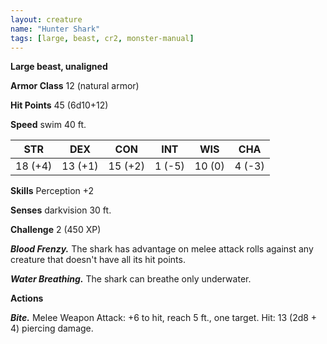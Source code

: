 ```yaml
---
layout: creature
name: "Hunter Shark"
tags: [large, beast, cr2, monster-manual]
---
```


**Large beast, unaligned**

**Armor Class** 12 (natural armor)

**Hit Points** 45 (6d10+12)

**Speed** swim 40 ft.

|   STR   |   DEX   |   CON   |   INT   |   WIS   |   CHA   |
|:-----:|:-----:|:-----:|:-----:|:-----:|:-----:|
| 18 (+4) | 13 (+1) | 15 (+2) | 1 (-5) | 10 (0) | 4 (-3) |

**Skills** Perception +2

**Senses** darkvision 30 ft.

**Challenge** 2 (450 XP)

***Blood Frenzy.*** The shark has advantage on melee attack rolls against any creature that doesn't have all its hit points.

***Water Breathing.*** The shark can breathe only underwater.

**Actions**

***Bite.*** Melee Weapon Attack: +6 to hit, reach 5 ft., one target. Hit: 13 (2d8 + 4) piercing damage.


